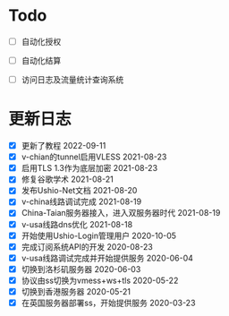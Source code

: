 # Todo

 - [ ] 自动化授权
 - [ ] 自动化结算
 - [ ] 访问日志及流量统计查询系统





# 更新日志

 - [x] 更新了教程 2022-09-11
 - [x] v-chian的tunnel启用VLESS 2021-08-23
 - [x] 启用TLS 1.3作为底层加密 2021-08-23
 - [x] 修复谷歌学术 2021-08-21
 - [x] 发布Ushio-Net文档 2021-08-20
 - [x] v-china线路调试完成 2021-08-19
 - [x] China-Taian服务器接入，进入双服务器时代 2021-08-19
 - [x] v-usa线路dns优化 2021-08-18
 - [x] 开始使用Ushio-Login管理用户 2020-10-05
 - [x] 完成订阅系统API的开发 2020-08-23
 - [x] v-usa线路调试完成并开始提供服务 2020-06-04
 - [x] 切换到洛杉矶服务器 2020-06-03
 - [x] 协议由ss切换为vmess+ws+tls 2020-05-22
 - [x] 切换到香港服务器 2020-05-21
 - [x] 在英国服务器部署ss，开始提供服务 2020-03-23
